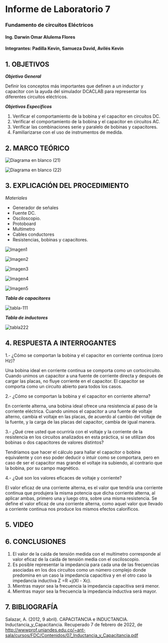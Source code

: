 # Informe de Laboratorio 7
### Fundamento de circuitos Eléctricos 
#### Ing. Darwin Omar Alulema Flores
#### Integrantes: Padilla Kevin, Samueza David, Avilés Kevin
 
 ## 1. OBJETIVOS
 
***Objetivo General***

Definir los conceptos más importantes que definen a un inductor y capacitor con la ayuda del simulador DCACLAB para representar los diferentes circuitos eléctricos.

***Objetivos Específicos***
1. Verificar el comportamiento de la bobina y el capacitor en circuitos DC.
2. Verificar el comportamiento de la bobina y el capacitor en circuitos AC.
3. Verificar las combinaciones serie y paralelo de bobinas y capacitores.
4. Familiarizarse con el uso de instrumentos de medida.
## 2. MARCO TEÓRICO

![Diagrama en blanco (21)](https://user-images.githubusercontent.com/94129932/152908565-294ed469-328f-48de-801e-cbebe91ec830.png)

![Diagrama en blanco (22)](https://user-images.githubusercontent.com/94129932/152999215-a90eeaf5-47ba-4bbf-baa8-df463c07e475.png)


## 3. EXPLICACIÓN DEL PROCEDIMIENTO
*Materiales*
- Generador de señales
- Fuente DC.
- Osciloscopio.
- Protoboard
- Multímetro
- Cables conductores
- Resistencias, bobinas y capacitores.

![Imagen1](https://user-images.githubusercontent.com/94129932/152995081-2215fee7-d181-4ead-8f79-f447966fce10.jpg)

![Imagen2](https://user-images.githubusercontent.com/94129932/152995272-2d55bf4b-c02a-486a-b547-7dfd1882adfa.jpg)

![Imagen3](https://user-images.githubusercontent.com/94129932/152995288-8f66aba0-c922-4dc0-a5df-18bdbc6e8f36.jpg)

![Imagen4](https://user-images.githubusercontent.com/94129932/152995299-2ab3aa4c-b5ab-45f1-9d9b-2a6d7c63d46c.jpg)

![Imagen5](https://user-images.githubusercontent.com/94129932/152995308-a20e1f57-d8f1-406e-a0e2-1f05ab59eca5.jpg)



***Tabla de capacitores***

![tabla-111](https://user-images.githubusercontent.com/94129932/152995633-d78124ce-622c-44b1-9c11-f7d3330b9d31.png)

***Tabla de inductores***

![tabla222](https://user-images.githubusercontent.com/94129932/152995649-d16a619b-e4fd-4327-99a2-c3c081acb736.png)

## 4. RESPUESTA A INTERROGANTES
1.- ¿Cómo se comportan la bobina y el capacitor en corriente continua (cero Hz)?

Una bobina ideal en corriente continua se comporta como un cortocircuito.
Cuando unimos un capacitor a una fuente de corriente directa y después de cargar las
placas, no fluye corriente en el capacitor. El capacitor se comporta como un circuito
abierto para todos los casos.

2.- ¿Cómo se comportan la bobina y el capacitor en corriente alterna?

En corriente alterna, una bobina ideal ofrece una resistencia al paso de la corriente eléctrica.
Cuando unimos el capacitor a una fuente de voltaje alterno, cambia el voltaje en las
placas, de acuerdo al cambio del voltaje de la fuente, y la carga de las placas del
capacitor, cambia de igual manera. 

3.- ¿Qué cree usted que ocurriría con el voltaje  y la corriente de la resistencia en los
circuitos analizados en esta práctica, si se utilizan dos bobinas o dos capacitores de valores
distintos?

Tendríamos que hacer el cálculo para hallar el capacitor o bobina equivalente y con eso poder deducir o intuir   como se comportara, pero en caso de ser el capacitor mas grande el voltaje ira subiendo, al contrario que la bobina, por su campo magnético. 

4.- ¿Qué son los valores eficaces de voltaje y corriente?

El valor eficaz de una corriente alterna, es el valor que tendría una corriente continua que produjera la misma potencia que dicha corriente alterna, al aplicar ambas, primero una y luego otra, sobre una misma resistencia. Se define el valor eficaz de una corriente alterna, como aquel valor que llevado a corriente continua nos produce los mismos efectos caloríficos.

## 5. VIDEO

## 6. CONCLUSIONES
1. El valor de la caída de tensión medida con el multímetro corresponde al valor eficaz de la caída de tensión media con el osciloscopio. 
2. Es posible representar la impedancia para cada una de las frecuencias asociadas en los  dos  circuitos  como  un  número  complejo  donde  predomina  en  un  caso  la impedancia capacitiva y en el otro caso la impedancia inductiva Z =R +j(Xl - Xc). 
3. Mientras mayor sea la frecuencia la impedancia capacitiva será menor.
4. Mientras mayor sea la frecuencia la impedancia inductiva será mayor.

## 7. BIBLIOGRAFÍA
Salazar, A. (2012, 9 abril). CAPACITANCIA e INDUCTANCIA. Inductancia_y_Capacitancia. Recuperado 7 de febrero de 2022, de http://wwwprof.uniandes.edu.co/~ant-sala/cursos/FDC/Contenidos/07_Inductancia_y_Capacitancia.pdf

